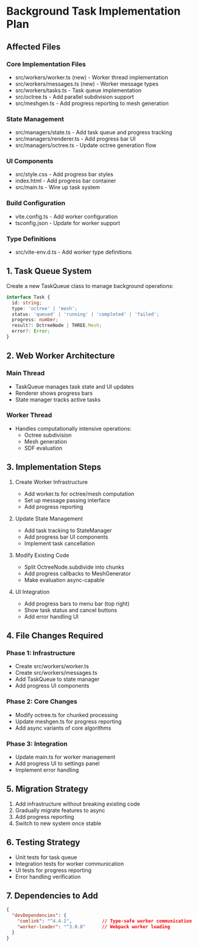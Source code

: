 # Background Task Implementation Plan

## Affected Files

### Core Implementation Files
- src/workers/worker.ts (new) - Worker thread implementation
- src/workers/messages.ts (new) - Worker message types
- src/workers/tasks.ts - Task queue implementation
- src/octree.ts - Add parallel subdivision support
- src/meshgen.ts - Add progress reporting to mesh generation

### State Management
- src/managers/state.ts - Add task queue and progress tracking
- src/managers/renderer.ts - Add progress bar UI
- src/managers/octree.ts - Update octree generation flow

### UI Components
- src/style.css - Add progress bar styles
- index.html - Add progress bar container
- src/main.ts - Wire up task system

### Build Configuration
- vite.config.ts - Add worker configuration
- tsconfig.json - Update for worker support

### Type Definitions
- src/vite-env.d.ts - Add worker type definitions

## 1. Task Queue System

Create a new TaskQueue class to manage background operations:
```typescript
interface Task {
  id: string;
  type: 'octree' | 'mesh';
  status: 'queued' | 'running' | 'completed' | 'failed';
  progress: number;
  result?: OctreeNode | THREE.Mesh;
  error?: Error;
}
```

## 2. Web Worker Architecture

### Main Thread
- TaskQueue manages task state and UI updates
- Renderer shows progress bars
- State manager tracks active tasks

### Worker Thread
- Handles computationally intensive operations:
  - Octree subdivision
  - Mesh generation
  - SDF evaluation

## 3. Implementation Steps

1. Create Worker Infrastructure
   - Add worker.ts for octree/mesh computation
   - Set up message passing interface
   - Add progress reporting

2. Update State Management
   - Add task tracking to StateManager
   - Add progress bar UI components
   - Implement task cancellation

3. Modify Existing Code
   - Split OctreeNode.subdivide into chunks
   - Add progress callbacks to MeshGenerator
   - Make evaluation async-capable

4. UI Integration
   - Add progress bars to menu bar (top right)
   - Show task status and cancel buttons
   - Add error handling UI

## 4. File Changes Required

### Phase 1: Infrastructure
- Create src/workers/worker.ts
- Create src/workers/messages.ts
- Add TaskQueue to state manager
- Add progress UI components

### Phase 2: Core Changes
- Modify octree.ts for chunked processing
- Update meshgen.ts for progress reporting
- Add async variants of core algorithms

### Phase 3: Integration
- Update main.ts for worker management
- Add progress UI to settings panel
- Implement error handling

## 5. Migration Strategy

1. Add infrastructure without breaking existing code
2. Gradually migrate features to async
3. Add progress reporting
4. Switch to new system once stable

## 6. Testing Strategy

- Unit tests for task queue
- Integration tests for worker communication
- UI tests for progress reporting
- Error handling verification

## 7. Dependencies to Add
```json
{
  "devDependencies": {
    "comlink": "^4.4.1",           // Type-safe worker communication
    "worker-loader": "^3.0.8"      // Webpack worker loading
  }
}
```
